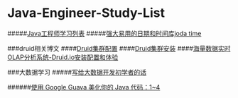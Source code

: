 # Java-Engineer-Study-List

#####[Java工程师学习列表](https://p.rogram.me/java.study.list/)
#####[强大易用的日期和时间库joda time](http://persevere.iteye.com/blog/1755237)


###druid相关博文
####[Druid集群配置](http://blog.csdn.net/fenghuibian/article/details/53216141)
####[Druid集群安装](http://dongguo.me/blog/2015/03/02/druid-cluster-setup/)
####[海量数据实时OLAP分析系统-Druid.io安装配置和体验](http://lxw1234.com/archives/2015/11/554.htm)


###大数据学习
#####[写给大数据开发初学者的话](http://lxw1234.com/archives/2016/11/782.htm)

######[使用 Google Guava 美化你的 Java 代码：1~4](http://blog.csdn.net/fenghuibian/article/details/53220329)

